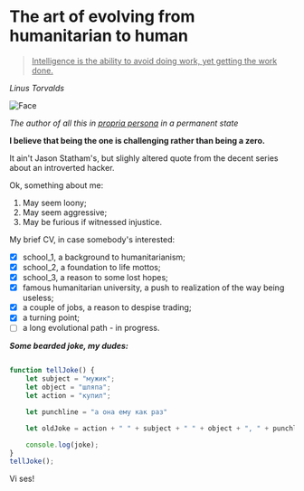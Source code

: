 # The art of evolving from humanitarian to human

> <u>Intelligence is the ability to avoid doing work, yet getting the work done.</u>
> 
_Linus Torvalds_

![Face](https://http.cat/images/102.jpg)

_The author of all this in [propria persona](https://www.merriam-webster.com/dictionary/in%20propria%20persona) in a permanent state_


**I believe that being the one is challenging rather than being a zero.**

It ain't Jason Statham's, but slighly altered quote from the decent series about an introverted hacker. 

Ok, something about me: 

1. May seem loony; 
1. May seem aggressive; 
2. May be furious if witnessed injustice. 

My brief CV, in case somebody's interested: 
- [x] school_1, a background to humanitarianism; 
- [x] school_2, a foundation to life mottos; 
- [x] school_3, a reason to some lost hopes; 
- [x] famous humanitarian university, a push to realization of the way being useless; 
- [x] a couple of jobs, a reason to despise trading; 
- [x] a turning point;
- [ ] a long evolutional path - in progress. 

***Some bearded joke, my dudes:***

```JavaScript

function tellJoke() { 
    let subject = "мужик"; 
    let object = "шляпа"; 
    let action = "купил";

    let punchline = "а она ему как раз"

    let oldJoke = action + " " + subject + " " + object + ", " + punchline + "!";

    console.log(joke);
}
tellJoke();

```

Vi ses!
